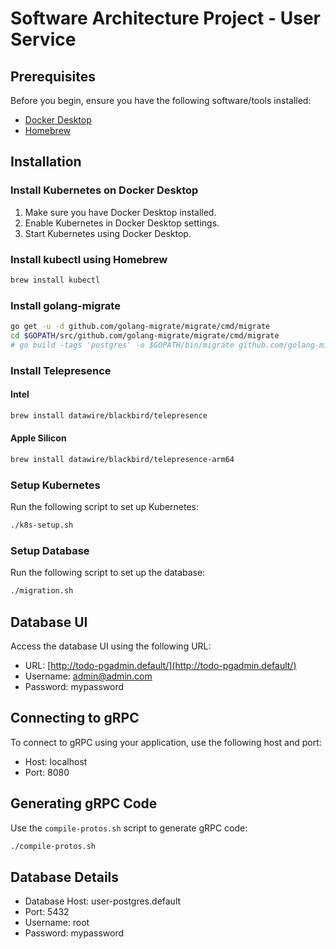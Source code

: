 # Software Architecture Project - User Service

## Prerequisites

Before you begin, ensure you have the following software/tools installed:

- [Docker Desktop](https://www.docker.com/products/docker-desktop)
- [Homebrew](https://brew.sh/)

## Installation

### Install Kubernetes on Docker Desktop

1. Make sure you have Docker Desktop installed.
2. Enable Kubernetes in Docker Desktop settings.
3. Start Kubernetes using Docker Desktop.

### Install kubectl using Homebrew

```bash
brew install kubectl
```

### Install golang-migrate

```bash
go get -u -d github.com/golang-migrate/migrate/cmd/migrate
cd $GOPATH/src/github.com/golang-migrate/migrate/cmd/migrate
# go build -tags 'postgres' -o $GOPATH/bin/migrate github.com/golang-migrate/migrate/cmd/migrate
```

### Install Telepresence

#### Intel

```bash
brew install datawire/blackbird/telepresence
```

#### Apple Silicon

```bash
brew install datawire/blackbird/telepresence-arm64
```

### Setup Kubernetes

Run the following script to set up Kubernetes:

```bash
./k8s-setup.sh
```

### Setup Database

Run the following script to set up the database:

```bash
./migration.sh
```

## Database UI

Access the database UI using the following URL:

- URL: [http://todo-pgadmin.default/](http://todo-pgadmin.default/)
- Username: admin@admin.com
- Password: mypassword

## Connecting to gRPC

To connect to gRPC using your application, use the following host and port:

- Host: localhost
- Port: 8080

## Generating gRPC Code

Use the `compile-protos.sh` script to generate gRPC code:

```bash
./compile-protos.sh
```

## Database Details

- Database Host: user-postgres.default
- Port: 5432
- Username: root
- Password: mypassword